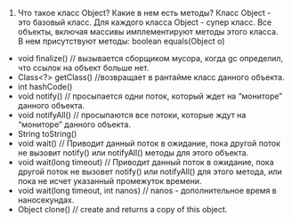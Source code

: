 1. Что такое класс Object? Какие в нем есть методы?
  Класс Object - это базовый класс. Для каждого класса Object - супер класс. Все объекты, включая массивы имплементируют методы этого класса. В нем присутствуют методы:
  boolean equals(Object o)
  - void finalize() // вызывается сборщиком мусора, когда gc определил, что ссылок на объект больше нет.
  - Class<?> getClass() //возвращает в рантайме класс данного объекта.
  - int hashCode()
  - void notify() // просыпается одни поток, который ждет на “мониторе” данного объекта.
  - void notifyAll() // просыпаются все потоки, которые ждут на “мониторе” данного объекта.
  - String toString()
  - void wait() // Приводит данный поток в ожидание, пока другой поток не вызовит notify() или notifyAll() методы для этого объекта.
  - void wait(long timeout) // Приводит данный поток в ожидание, пока другой поток не вызовет notify() или notifyAll() для этого метода, или пока не исчет указанный промежуток времени.
  - void wait(long timeout, int nanos) // nanos - дополнительное время в наносекундах.
  - Object clone() // create and returns a copy of this object.
